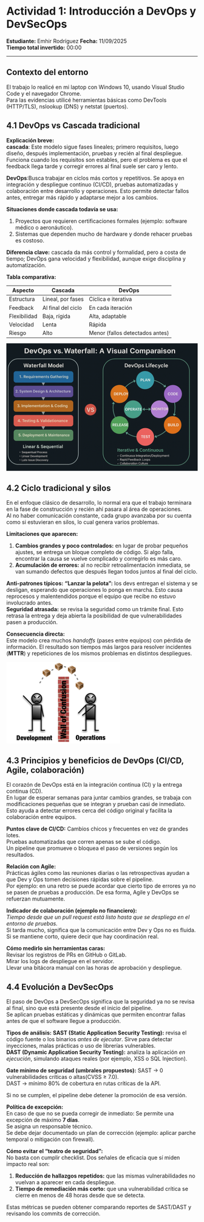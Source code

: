 # Actividad 1: Introducción a DevOps y DevSecOps  

**Estudiante:** Emhir Rodríguez 
**Fecha:** 11/09/2025  
**Tiempo total invertido:** 00:00  

---

## Contexto del entorno  
El trabajo lo realicé en mi laptop con Windows 10, usando Visual Studio Code y el navegador Chrome.  
Para las evidencias utilicé herramientas básicas como DevTools (HTTP/TLS), nslookup (DNS) y netstat (puertos).  
  
## 4.1 DevOps vs Cascada tradicional  
**Explicación breve:**  
**cascada**: Este modelo sigue fases lineales; primero requisitos, luego diseño, después implementación, pruebas y recién al final despliegue.  
Funciona cuando los requisitos son estables, pero el problema es que el feedback llega tarde y corregir errores al final suele ser caro y lento.  

**DevOps**:Busca trabajar en ciclos más cortos y repetitivos. Se apoya en integración y despliegue continuo (CI/CD), pruebas automatizadas y colaboración entre desarrollo y operaciones. Esto permite detectar fallos antes, entregar más rápido y adaptarse mejor a los cambios.  

**Situaciones donde cascada todavía se usa:**  
1. Proyectos que requieren certificaciones formales (ejemplo: software médico o aeronáutico).  
2. Sistemas que dependen mucho de hardware y donde rehacer pruebas es costoso.  

**Diferencia clave:** cascada da más control y formalidad, pero a costa de tiempo; DevOps gana velocidad y flexibilidad, aunque exige disciplina y automatización.  

**Tabla comparativa:**

| Aspecto      | Cascada                | DevOps                |
|--------------|------------------------|-----------------------|
| Estructura   | Lineal, por fases      | Cíclica e iterativa   |
| Feedback     | Al final del ciclo     | En cada iteración     |
| Flexibilidad | Baja, rígida           | Alta, adaptable       |
| Velocidad    | Lenta                  | Rápida                |
| Riesgo       | Alto                   | Menor (fallos detectados antes) |

![Comparativa DevOps vs Waterfall](imagenes/Devops-vs-waterfall.png)

## 4.2 Ciclo tradicional y silos
En el enfoque clásico de desarrollo, lo normal era que el trabajo terminara en la fase de construcción y recién ahí pasara al área de operaciones.  
Al no haber comunicación constante, cada grupo avanzaba por su cuenta como si estuvieran en silos, lo cual genera varios problemas.

**Limitaciones que aparecen:**
1. **Cambios grandes y poco controlados:** en lugar de probar pequeños ajustes, se entrega un bloque completo de código. Si algo falla, encontrar la causa se vuelve complicado y corregirlo es más caro.  
2. **Acumulación de errores:** al no recibir retroalimentación inmediata, se van sumando defectos que después llegan todos juntos al final del ciclo.

**Anti-patrones típicos:**
**“Lanzar la pelota”:** los devs entregan el sistema y se desligan, esperando que operaciones lo ponga en marcha. Esto causa reprocesos y malentendidos porque el equipo que recibe no estuvo involucrado antes.  
**Seguridad atrasada:** se revisa la seguridad como un trámite final. Esto retrasa la entrega y deja abierta la posibilidad de que vulnerabilidades pasen a producción.

**Consecuencia directa:**  
Este modelo crea muchos *handoffs* (pases entre equipos) con pérdida de información. El resultado son tiempos más largos para resolver incidentes (**MTTR**) y repeticiones de los mismos problemas en distintos despliegues.

![Silos organizacionales](imagenes/silos-equipos.png)


## 4.3 Principios y beneficios de DevOps (CI/CD, Agile, colaboración)

El corazón de DevOps está en la integración continua (CI) y la entrega continua (CD).  
En lugar de esperar semanas para juntar cambios grandes, se trabaja con modificaciones pequeñas que se integran y prueban casi de inmediato. Esto ayuda a detectar errores cerca del código original y facilita la colaboración entre equipos.

**Puntos clave de CI/CD:**
Cambios chicos y frecuentes en vez de grandes lotes.  
Pruebas automatizadas que corren apenas se sube el código.  
Un pipeline que promueve o bloquea el paso de versiones según los resultados.  

**Relación con Agile:**  
Prácticas ágiles como las reuniones diarias o las retrospectivas ayudan a que Dev y Ops tomen decisiones rápidas sobre el pipeline.  
Por ejemplo: en una retro se puede acordar que cierto tipo de errores ya no se pasen de pruebas a producción. De esa forma, Agile y DevOps se refuerzan mutuamente.

**Indicador de colaboración (ejemplo no financiero):**  
*Tiempo desde que un pull request está listo hasta que se despliega en el entorno de pruebas.*  
Si tarda mucho, significa que la comunicación entre Dev y Ops no es fluida.  
Si se mantiene corto, quiere decir que hay coordinación real.  

**Cómo medirlo sin herramientas caras:**  
Revisar los registros de PRs en GitHub o GitLab.  
Mirar los logs de despliegue en el servidor.  
Llevar una bitácora manual con las horas de aprobación y despliegue.

## 4.4 Evolución a DevSecOps

El paso de DevOps a DevSecOps significa que la seguridad ya no se revisa al final, sino que está presente desde el inicio del pipeline.  
Se aplican pruebas estáticas y dinámicas que permiten encontrar fallas antes de que el software llegue a producción.

**Tipos de análisis:**
**SAST (Static Application Security Testing):** revisa el código fuente o los binarios *antes de ejecutar*. Sirve para detectar inyecciones, malas prácticas o uso de librerías vulnerables.  
**DAST (Dynamic Application Security Testing):** analiza la aplicación *en ejecución*, simulando ataques reales (por ejemplo, XSS o SQL Injection).

**Gate mínimo de seguridad (umbrales propuestos):**
SAST → 0 vulnerabilidades críticas o altas(CVSS ≥ 7.0).  
DAST → mínimo 80% de cobertura en rutas críticas de la API.  

Si no se cumplen, el pipeline debe detener la promoción de esa versión.

**Política de excepción:**  
En caso de que no se pueda corregir de inmediato:
 Se permite una excepción de máximo **7 días**.  
 Se asigna un responsable técnico.  
 Se debe dejar documentado un plan de corrección (ejemplo: aplicar parche temporal o mitigación con firewall).

**Cómo evitar el “teatro de seguridad”:**  
No basta con cumplir checklist. Dos señales de eficacia que sí miden impacto real son:  
1. **Reducción de hallazgos repetidos:** que las mismas vulnerabilidades no vuelvan a aparecer en cada despliegue.  
2. **Tiempo de remediación más corto:** que una vulnerabilidad crítica se cierre en menos de 48 horas desde que se detecta.

Estas métricas se pueden obtener comparando reportes de SAST/DAST y revisando los commits de corrección.

